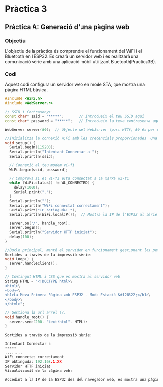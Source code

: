 # Pràctica 3

## Pràctica A: Generació d'una pàgina web

### Objectiu
L'objectiu de la pràctica és comprendre el funcionament del WiFi i el Bluetooth en l'ESP32. Es crearà un servidor web i es realitzarà una comunicació sèrie amb una aplicació mòbil utilitzant Bluetooth(Practica3B).

### Codi
Aquest codi configura un servidor web en mode STA, que mostra una pàgina HTML bàsica.

```cpp
#include <WiFi.h>
#include <WebServer.h>

// SSID i Contrasenya
const char* ssid = "*****";       // Introdueix el teu SSID aquí
const char* password = "*****";   // Introdueix la teva contrasenya aquí

WebServer server(80);  // Objecte del WebServer (port HTTP, 80 és per defecte)

//Inicialitza la connexió WiFi amb les credencials proporcionades. Una vegada connectat, mostra la IP de l'ESP32 a la consola sèrie i inicia el servidor HTTP.
void setup() {
  Serial.begin(115200);
  Serial.println("Intentant Connectar a ");
  Serial.println(ssid);

  // Connexió al teu modem wi-fi
  WiFi.begin(ssid, password);

  // Comprova si el wi-fi està connectat a la xarxa wi-fi
  while (WiFi.status() != WL_CONNECTED) {
    delay(1000);
    Serial.print(".");
  }
  Serial.println("");
  Serial.println("WiFi connectat correctament");
  Serial.print("IP obtinguda: ");
  Serial.println(WiFi.localIP());  // Mostra la IP de l'ESP32 al sèrie

  server.on("/", handle_root);
  server.begin();
  Serial.println("Servidor HTTP iniciat");
  delay(100);  
}

//Bucle principal, manté el servidor en funcionament gestionant les peticions dels clients.
Sortides a través de la impressió sèrie:
void loop() {
  server.handleClient();
}

// Contingut HTML i CSS que es mostra al servidor web
String HTML = "<!DOCTYPE html>\
<html>\
<body>\
<h1>La Meva Primera Pàgina amb ESP32 - Mode Estació &#128522;</h1>\
</body>\
</html>";

// Gestiona la url arrel (/)
void handle_root() {
  server.send(200, "text/html", HTML);
}

Sortides a través de la impressió sèrie:

Intentant Connectar a 
*****
........
WiFi connectat correctament
IP obtinguda: 192.168.1.XX
Servidor HTTP iniciat
Visualització de la pàgina web:

Accedint a la IP de la ESP32 des del navegador web, es mostra una pàgina amb el contingut HTML definit.